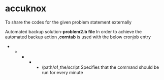 # accuknox
To share the codes for the given problem statement externally

Automated backup solution-**problem2.b file** 
In order to achieve the automated backup action ,**corntab** is used with the below cronjob entry
 * * * * * /path/of_the/script
         Specifies that the command should be run for every minute
          

